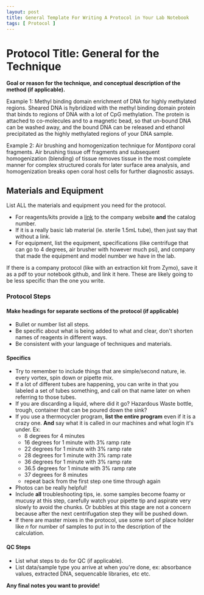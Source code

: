 ```yaml
---
layout: post
title: General Template For Writing A Protocol in Your Lab Notebook
tags: [ Protocol ]
---
```


# Protocol Title: General for the Technique

**Goal or reason for the technique, and conceptual description of the method (if applicable).**   

Example 1: Methyl binding domain enrichment of DNA for highly methylated regions. Sheared DNA is hybridized with the methyl binding domain protein that binds to regions of DNA with a lot of CpG methylation. The protein is attached to co-molecules and to a magnetic bead, so that un-bound DNA can be washed away, and the bound DNA can be released and ethanol precipitated as the highly methylated regions of your DNA sample.

Example 2: Air brushing and homogenization technique for _Montipora_ coral fragments. Air brushing tissue off fragments and subsequent homogenization (blending) of tissue removes tissue in the most complete manner for complex structured corals for later surface area analysis, and homogenization breaks open coral host cells for further diagnostic assays.

## Materials and Equipment  
List ALL the materials and equipment you need for the protocol.  
- For reagents/kits provide a [link]() to the company website **and** the catalog number.  
- If it is a really basic lab material (ie. sterile 1.5mL tube), then just say that without a link.  
- For equipment, list the equipment, specifications (like centrifuge that can go to 4 degrees, air brusher with however much psi), and company that made the equipment and model number we have in the lab.

If there is a company protocol (like with an extraction kit from Zymo), save it as a pdf to your notebook github, and link it here. These are likely going to be less specific than the one you write.

### Protocol Steps

#### Make headings for separate sections of the protocol (if applicable)
- Bullet or number list all steps.
- Be specific about what is being added to what and clear, don't shorten names of reagents in different ways.
- Be consistent with your language of techniques and materials.

#### Specifics
- Try to remember to include things that are simple/second nature, ie. every vortex, spin down or pipette mix.
- If a lot of different tubes are happening, you can write in that you labeled a set of tubes something, and call on that name later on when referring to those tubes.
- If you are discarding a liquid, where did it go? Hazardous Waste bottle, trough, container that can be poured down the sink?
- If you use a thermocycler program, **list the entire program** even if it is a crazy one. **And** say what it is called in our machines and what login it's under. Ex:
  - 8 degrees for 4 minutes
  - 16 degrees for 1 minute with 3% ramp rate
  - 22 degrees for 1 minute with 3% ramp rate
  - 28 degrees for 1 minute with 3% ramp rate
  - 36 degrees for 1 minute with 3% ramp rate
  - 36.5 degrees for 1 minute with 3% ramp rate
  - 37 degrees for 8 minutes
  - repeat back from the first step one time through again
- Photos can be really helpful!
- Include **all** troubleshooting tips, ie. some samples become foamy or mucusy at this step, carefully watch your pipette tip and aspirate very slowly to avoid the chunks. Or bubbles at this stage are not a concern because after the next centrifugation step they will be pushed down.
- If there are master mixes in the protocol, use some sort of place holder like _n_ for number of samples to put in to the description of the calculation.

#### QC Steps
- List what steps to do for QC (if applicable).
- List data/sample type you arrive at when you're done, ex: absorbance values, extracted DNA, sequencable libraries, etc etc.


**Any final notes you want to provide!**